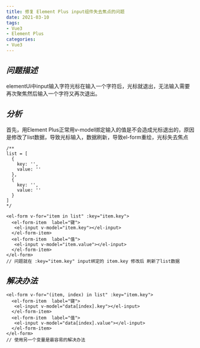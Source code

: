 ```yaml
---
title: 修复 Element Plus input组件失去焦点的问题
date: 2021-03-10
tags:
- Vue3
- Element Plus
categories:
- Vue3
---
```


## ***问题描述***

elementUi中input输入字符光标在输入一个字符后，光标就退出，无法输入需要再次聚焦然后输入一个字符又再次退出。

## ***分析***

首先，用Element Plus正常用v-model绑定输入的值是不会造成光标退出的，原因是修改了list数据，导致光标输入，数据刷新，导致el-form重绘，光标失去焦点

```Vue
/**
list = [
  {
    key: '',
    value: ''
  },
  {
    key: '',
    value: ''
  }
]
*/

<el-form v-for="item in list" :key="item.key">
  <el-form-item  label="键">
   <el-input v-model="item.key"></el-input>
  </el-form-item>
  <el-form-item  label="值">
   <el-input v-model="item.value"></el-input>
  </el-form-item>
</el-form>
// 问题就在 :key="item.key" input绑定的 item.key 修改后 刷新了list数据
```

## ***解决办法***

```Vue
<el-form v-for="(item, index) in list" :key="item.key">
  <el-form-item  label="键">
   <el-input v-model="data[index].key"></el-input>
  </el-form-item>
  <el-form-item  label="值">
   <el-input v-model="data[index].value"></el-input>
  </el-form-item>
</el-form>
// 使用另一个变量是最容易的解决办法
```
